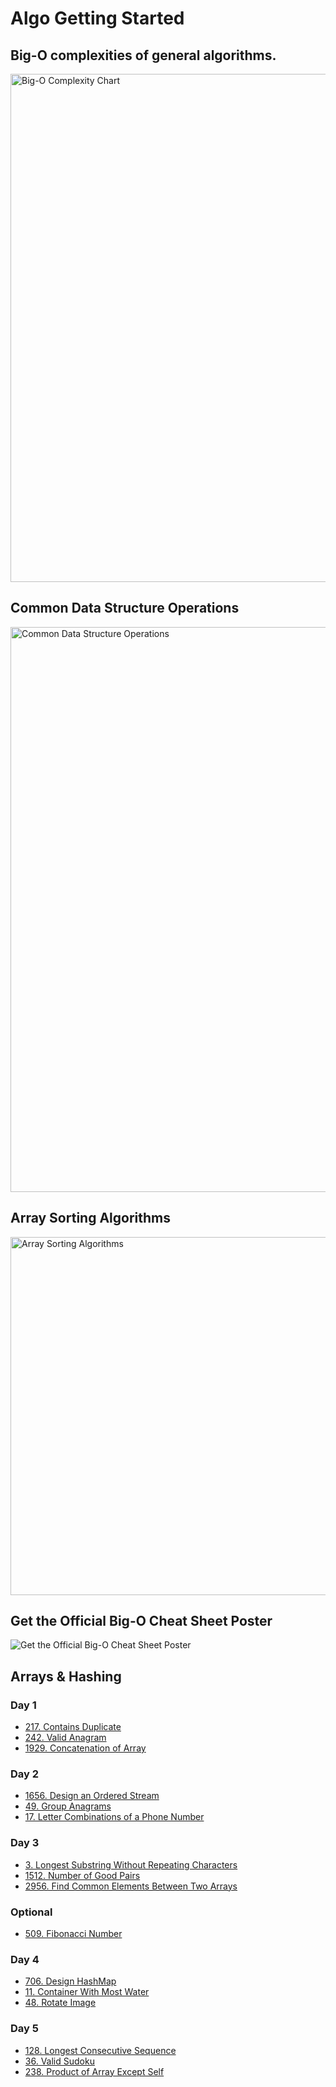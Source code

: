 # Algo Getting Started

## Big-O complexities of general algorithms.

<img width="813" alt="Big-O Complexity Chart" src="https://github.com/AlgoPrepOrg/leetcode/assets/73576438/2a9ebda5-e60c-459a-8f3b-720b3514ebb1">

## Common Data Structure Operations

<img width="904" alt="Common Data Structure Operations" src="https://github.com/AlgoPrepOrg/leetcode/assets/73576438/ca056934-e2c9-4c37-8817-aeb7f67d54a5">

## Array Sorting Algorithms

<img width="573" alt="Array Sorting Algorithms" src="https://github.com/AlgoPrepOrg/leetcode/assets/73576438/fc4b73de-f011-46d7-bda3-17ef11c061aa">

## Get the Official Big-O Cheat Sheet Poster

![Get the Official Big-O Cheat Sheet Poster](https://github.com/AlgoPrepOrg/leetcode/assets/73576438/cdd1f126-f5f0-4c85-bd1f-38afda8ee91a)



## Arrays & Hashing

### Day 1
- [217. Contains Duplicate](https://leetcode.com/problems/contains-duplicate/)
- [242. Valid Anagram](https://leetcode.com/problems/valid-anagram/)
- [1929. Concatenation of Array](https://leetcode.com/problems/concatenation-of-array/)

### Day 2

- [1656. Design an Ordered Stream](https://leetcode.com/problems/design-an-ordered-stream/)
- [49. Group Anagrams](https://leetcode.com/problems/group-anagrams/)
- [17. Letter Combinations of a Phone Number](https://leetcode.com/problems/letter-combinations-of-a-phone-number/)

### Day 3

- [3. Longest Substring Without Repeating Characters](https://leetcode.com/problems/longest-substring-without-repeating-characters/)
- [1512. Number of Good Pairs](https://leetcode.com/problems/number-of-good-pairs/)
- [2956. Find Common Elements Between Two Arrays](https://leetcode.com/problems/find-common-elements-between-two-arrays/)

### Optional
- [509. Fibonacci Number](https://leetcode.com/problems/fibonacci-number/)

### Day 4

- [706. Design HashMap](https://leetcode.com/problems/design-hashmap/)
- [11. Container With Most Water](https://leetcode.com/problems/container-with-most-water/)
- [48. Rotate Image](https://leetcode.com/problems/rotate-image/)

### Day 5

- [128. Longest Consecutive Sequence](https://leetcode.com/problems/longest-consecutive-sequence/)
- [36. Valid Sudoku](https://leetcode.com/problems/valid-sudoku/)
- [238. Product of Array Except Self](https://leetcode.com/problems/product-of-array-except-self/)


